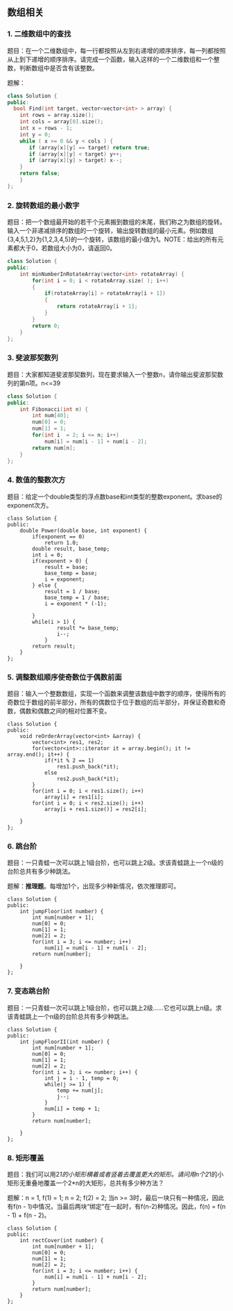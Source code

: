## 数组相关

### 1. 二维数组中的查找

题目：在一个二维数组中，每一行都按照从左到右递增的顺序排序，每一列都按照从上到下递增的顺序排序。请完成一个函数，输入这样的一个二维数组和一个整数，判断数组中是否含有该整数。

题解：

```c++
class Solution {
public:
  bool Find(int target, vector<vector<int> > array) {
    int rows = array.size();
    int cols = array[0].size();
    int x = rows - 1;
    int y = 0;
    while ( x >= 0 && y < cols ) {
       if (array[x][y] == target) return true;
       if (array[x][y] < target) y++;
       if (array[x][y] > target) x--;
    }
    return false;
    }
};
```

### 2. 旋转数组的最小数字

题目：把一个数组最开始的若干个元素搬到数组的末尾，我们称之为数组的旋转。输入一个非递减排序的数组的一个旋转，输出旋转数组的最小元素。例如数组{3,4,5,1,2}为{1,2,3,4,5}的一个旋转，该数组的最小值为1。NOTE：给出的所有元素都大于0，若数组大小为0，请返回0。

```c++
class Solution {
public:
    int minNumberInRotateArray(vector<int> rotateArray) {
        for(int i = 0; i < rotateArray.size( ); i++)
        {
            if(rotateArray[i] > rotateArray[i + 1])
            {
                return rotateArray[i + 1];
            }
        }
        return 0;
    }
};
```

### 3. 斐波那契数列

题目：大家都知道斐波那契数列，现在要求输入一个整数n，请你输出斐波那契数列的第n项。n<=39

```c++
class Solution {
public:
    int Fibonacci(int n) {
        int num[40];
        num[0] = 0;
        num[1] = 1;
        for(int i  = 2; i <= n; i++)
            num[i] = num[i - 1] + num[i - 2];
		return num[n];
    }
};
```

### 4. 数值的整数次方

题目：给定一个double类型的浮点数base和int类型的整数exponent。求base的exponent次方。

```
class Solution {
public:
    double Power(double base, int exponent) {
        if(exponent == 0)
            return 1.0;
        double result, base_temp;
        int i = 0;
        if(exponent > 0) {
        	result = base;
            base_temp = base;
        	i = exponent;
        } else {
            result = 1 / base;
            base_temp = 1 / base;
            i = exponent * (-1);

        }
        while(i > 1) {
           		result *= base_temp;
            	i--;
        	}
    	return result;
    }
};
```

### 5. 调整数组顺序使奇数位于偶数前面

题目：输入一个整数数组，实现一个函数来调整该数组中数字的顺序，使得所有的奇数位于数组的前半部分，所有的偶数位于位于数组的后半部分，并保证奇数和奇数，偶数和偶数之间的相对位置不变。

```
class Solution {
public:
    void reOrderArray(vector<int> &array) {
        vector<int> res1, res2;
        for(vector<int>::iterator it = array.begin(); it != array.end(); it++) {
            if(*it % 2 == 1)
                res1.push_back(*it);
            else
                res2.push_back(*it);
        }
        for(int i = 0; i < res1.size(); i++)
            array[i] = res1[i];
        for(int i = 0; i < res2.size(); i++)
            array[i + res1.size()] = res2[i];

    }
};
```

### 6. 跳台阶

题目：一只青蛙一次可以跳上1级台阶，也可以跳上2级。求该青蛙跳上一个n级的台阶总共有多少种跳法。

题解：**推理题**。每增加1个，出现多少种新情况，依次推理即可。

```
class Solution {
public:
    int jumpFloor(int number) {
        int num[number + 1];
        num[0] = 0;
        num[1] = 1;
        num[2] = 2;
        for(int i = 3; i <= number; i++)
            num[i] = num[i - 1] + num[i - 2];
        return num[number];

    }
};
```

### 7. 变态跳台阶

题目：一只青蛙一次可以跳上1级台阶，也可以跳上2级……它也可以跳上n级。求该青蛙跳上一个n级的台阶总共有多少种跳法。

```
class Solution {
public:
    int jumpFloorII(int number) {
        int num[number + 1];
        num[0] = 0;
        num[1] = 1;
        num[2] = 2;
        for(int i = 3; i <= number; i++) {
            int j = i - 1, temp = 0;
            while(j >= 1) {
                temp += num[j];
                j--;
            }
            num[i] = temp + 1;
        }
        return num[number];

    }
};
```

### 8. 矩形覆盖

题目：我们可以用2*1的小矩形横着或者竖着去覆盖更大的矩形。请问用n个2*1的小矩形无重叠地覆盖一个2*n的大矩形，总共有多少种方法？

题解：n = 1, f(1) = 1; n = 2; f(2) = 2; 当n >= 3时，最后一块只有一种情况，因此有f(n - 1)中情况，当最后两块“绑定”在一起时，有f(n-2)种情况。因此，f(n) = f(n - 1) + f(n - 2)。

```
class Solution {
public:
    int rectCover(int number) {
		int num[number + 1];
        num[0] = 0;
        num[1] = 1;
        num[2] = 2;
        for(int i = 3; i <= number; i++) {
            num[i] = num[i - 1] + num[i - 2];
        }
        return num[number];
    }
};
```
